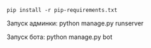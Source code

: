 
    pip install -r pip-requirements.txt

Запуск админки:
    python manage.py runserver
    
    
Запуск бота:
    python manage.py bot
